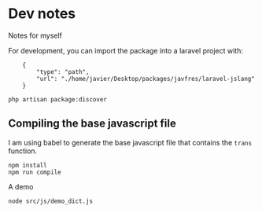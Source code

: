 
# Dev notes

Notes for myself


For development, you can import the package into a laravel project with:

```
    {
        "type": "path",
        "url": "./home/javier/Desktop/packages/javfres/laravel-jslang"
    }
```

`php artisan package:discover`


## Compiling the base javascript file

I am using babel to generate the base javascript file that contains 
the `trans` function.

```
npm install
npm run compile
```

A demo

```
node src/js/demo_dict.js
```
